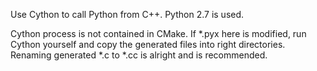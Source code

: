 Use Cython to call Python from C++.
Python 2.7 is used.

Cython process is not contained in CMake.
If *.pyx here is modified, run Cython yourself and copy the generated files into right directories. Renaming generated *.c to *.cc is alright and is recommended.
